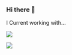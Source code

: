 ### Hi there 👋

I Current working with...


<a href="https://developer.android.com" target="_blank"><img src="https://img.shields.io/badge/Android-3DDC84?style=flat-square&logo=Android&logoColor=white"/></a>

<a href="https://developer.android.com" target="_blank"><img src="https://img.shields.io/badge/
Kotlin-#7F52FF?style=flat-square&logo=Kotlin&logoColor=white"/></a>
